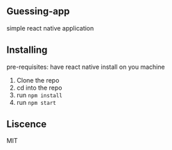 ## Guessing-app
simple react native application 

## Installing
pre-requisites: have react native install on you machine
1. Clone the repo
2. cd into the repo
3. run ```npm install```
4. run ```npm start```

## Liscence
MIT
